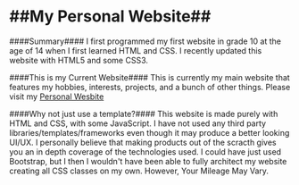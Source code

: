 ##My Personal Website##
=======================

####Summary####
I first programmed my first website in grade 10 at the age of 14 when I first learned HTML and CSS. I recently updated this website with HTML5 and some CSS3.


####This is my Current Website####
This is currently my main website that features my hobbies, interests, projects, and a bunch of other things. Please visit my <a href="https://ece.uwaterloo.ca/~zu2syed/index.html" >Personal Wesbite</a>


####Why not just use a template?####
This website is made purely with HTML and CSS, with some JavaScript. I have not used any third party libraries/templates/frameworks even though it may produce a better looking UI/UX. I personally believe that making products out of the scracth gives you an in depth coverage of the technologies used. I could have just used Bootstrap, but I then I wouldn't have been able to fully architect my website creating all CSS classes on my own. However, Your Mileage May Vary. 
